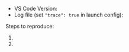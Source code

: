 <!-- Breakpoints not working? The README has some tips. Please see the "Troubleshooting" section of the README before filing an issue. Especially the tip about using the `.scripts` command for debugging sourcemap issues. -->

- VS Code Version:
- Log file (set `"trace": true` in launch config):

Steps to reproduce:

1.
2.
